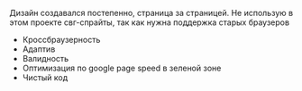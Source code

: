 Дизайн создавался постепенно, страница за страницей.
Не использую в этом проекте свг-спрайты, так как нужна поддержка старых браузеров
- Кроссбраузерность
- Адаптив
- Валидность
- Оптимизация по google page speed в зеленой зоне
- Чистый код